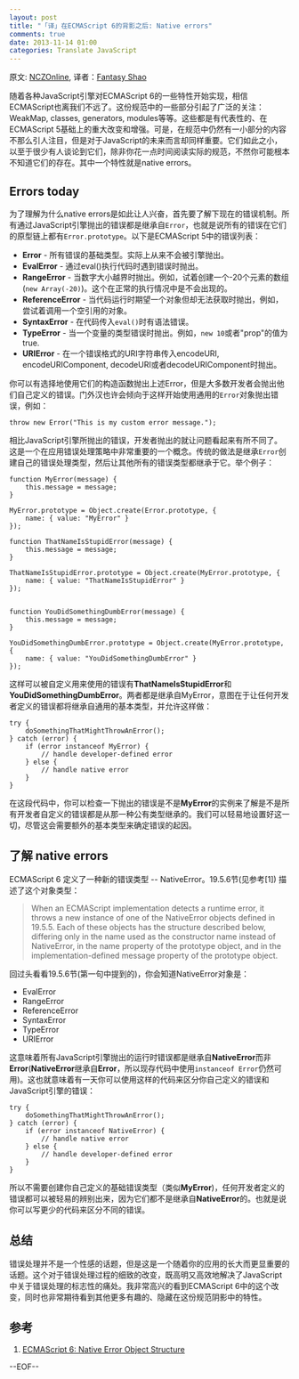 ```yaml
---
layout: post
title: "「译」在ECMAScript 6的背影之后: Native errors"
comments: true
date: 2013-11-14 01:00
categories: Translate JavaScript
---
```


原文: [NCZOnline](http://www.nczonline.net/blog/2013/11/12/in-the-ecmascript-6-shadows-native-errors), 译者：[Fantasy Shao](http://fantasyshao.com)

随着各种JavaScript引擎对ECMAScript 6的一些特性开始实现，相信ECMAScript也离我们不远了。这份规范中的一些部分引起了广泛的关注：WeakMap, classes, generators, modules等等。这些都是有代表性的、在ECMAScript 5基础上的重大改变和增强。可是，在规范中仍然有一小部分的内容不那么引人注目，但是对于JavaScript的未来而言却同样重要。它们如此之小，以至于很少有人谈论到它们，除非你花一点时间阅读实际的规范，不然你可能根本不知道它们的存在。其中一个特性就是native errors。

## Errors today

为了理解为什么native errors是如此让人兴奋，首先要了解下现在的错误机制。所有通过JavaScript引擎抛出的错误都是继承自`Error`，也就是说所有的错误在它们的原型链上都有`Error.prototype`。以下是ECMAScript 5中的错误列表：

* **Error** - 所有错误的基础类型。实际上从来不会被引擎抛出。
* **EvalError** - 通过eval()执行代码时遇到错误时抛出。
* **RangeError** - 当数字大小越界时抛出。例如，试着创建一个-20个元素的数组(`new Array(-20)`)。这个在正常的执行情况中是不会出现的。
* **ReferenceError** - 当代码运行时期望一个对象但却无法获取时抛出，例如，尝试着调用一个空引用的对象。
* **SyntaxError** - 在代码传入`eval()`时有语法错误。
* **TypeError** - 当一个变量的类型错误时抛出。例如，`new 10`或者"prop"的值为true.
* **URIError** - 在一个错误格式的URI字符串传入encodeURI, encodeURIComponent, decodeURI或者decodeURIComponent时抛出。

你可以有选择地使用它们的构造函数抛出上述Error，但是大多数开发者会抛出他们自己定义的错误。门外汉也许会倾向于这样开始使用通用的`Error`对象抛出错误，例如：

    throw new Error("This is my custom error message.");

相比JavaScript引擎所抛出的错误，开发者抛出的就让问题看起来有所不同了。这是一个在应用错误处理策略中非常重要的一个概念。传统的做法是继承`Error`创建自己的错误处理类型，然后让其他所有的错误类型都继承于它。举个例子：

    function MyError(message) {
        this.message = message;
    }

    MyError.prototype = Object.create(Error.prototype, {
        name: { value: "MyError" }
    });

    function ThatNameIsStupidError(message) {
        this.message = message;
    }
    
    ThatNameIsStupidError.prototype = Object.create(MyError.prototype, {
        name: { value: "ThatNameIsStupidError" }
    });
    
    
    function YouDidSomethingDumbError(message) {
        this.message = message;
    }
    
    YouDidSomethingDumbError.prototype = Object.create(MyError.prototype, {
        name: { value: "YouDidSomethingDumbError" }
    });
    
这样可以被自定义用来使用的错误有**ThatNameIsStupidError**和**YouDidSomethingDumbError**。两者都是继承自MyError，意图在于让任何开发者定义的错误都将继承自通用的基本类型，并允许这样做：
    
    try {
        doSomethingThatMightThrowAnError();
    } catch (error) {
        if (error instanceof MyError) {
            // handle developer-defined error
        } else {
            // handle native error
        }
    }

在这段代码中，你可以检查一下抛出的错误是不是**MyError**的实例来了解是不是所有开发者自定义的错误都是从那一种公有类型继承的。我们可以轻易地设置好这一切，尽管这会需要额外的基本类型来确定错误的起因。

## 了解 native errors

ECMAScript 6 定义了一种新的错误类型 -- NativeError。19.5.6节(见参考[1]) 描述了这个对象类型：

> When an ECMAScript implementation detects a runtime error, it throws a new instance of one of the NativeError objects defined in 19.5.5. Each of these objects has the structure described below, differing only in the name used as the constructor name instead of NativeError, in the name property of the prototype object, and in the implementation-defined message property of the prototype object.

回过头看看19.5.6节(第一句中提到的)，你会知道NativeError对象是：

* EvalError
* RangeError
* ReferenceError
* SyntaxError
* TypeError
* URIError

这意味着所有JavaScript引擎抛出的运行时错误都是继承自**NativeError**而非**Error**(**NativeError**继承自**Error**，所以现存代码中使用`instanceof Error`仍然可用)。这也就意味着有一天你可以使用这样的代码来区分你自己定义的错误和JavaScript引擎的错误：

    try {
        doSomethingThatMightThrowAnError();
    } catch (error) {
        if (error instanceof NativeError) {
            // handle native error
        } else {
            // handle developer-defined error
        }
    }

所以不需要创建你自己定义的基础错误类型（类似**MyError**)，任何开发者定义的错误都可以被轻易的辨别出来，因为它们都不是继承自**NativeError**的。也就是说你可以写更少的代码来区分不同的错误。

## 总结

错误处理并不是一个性感的话题，但是这是一个随着你的应用的长大而更显重要的话题。这个对于错误处理过程的细致的改变，既高明又高效地解决了JavaScript中关于错误处理的标志性的痛处。我非常高兴的看到ECMAScript 6中的这个改变，同时也非常期待看到其他更多有趣的、隐藏在这份规范阴影中的特性。

## 参考

1. [ECMAScript 6: Native Error Object Structure](https://people.mozilla.org/~jorendorff/es6-draft.html#sec-nativeerror-object-structure)

--EOF--
